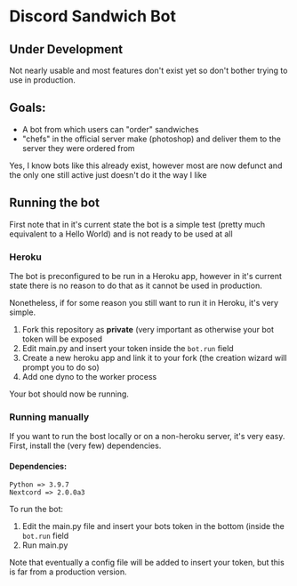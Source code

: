 # Discord Sandwich Bot
## Under Development
Not nearly usable and most features don't exist yet so don't bother trying to use in production.
## Goals:
- A bot from which users can "order" sandwiches
- "chefs" in the official server make (photoshop) and deliver them to the server they were ordered from

Yes, I know bots like this already exist, however most are now defunct and the only one still active just doesn't do it the way I like
## Running the bot
First note that in it's current state the bot is a simple test (pretty much equivalent to a Hello World) and is not ready to be used at all

### Heroku
The bot is preconfigured to be run in a Heroku app, however in it's current state there is no reason to do that as it cannot be used in production.

Nonetheless, if for some reason you still want to run it in Heroku, it's very simple.

1. Fork this repository as **private** (very important as otherwise your bot token will be exposed
2. Edit main.py and insert your token inside the `bot.run` field
3. Create a new heroku app and link it to your fork (the creation wizard will prompt you to do so)
4. Add one dyno to the worker process

Your bot should now be running.

### Running manually
If you want to run the bost locally or on a non-heroku server, it's very easy. First, install the (very few) dependencies.
 
#### Dependencies:
```
Python => 3.9.7
Nextcord => 2.0.0a3
```

To run the bot:
1. Edit the main.py file and insert your bots token in the bottom (inside the `bot.run` field
2. Run main.py

Note that eventually a config file will be added to insert your token, but this is far from a production version.
